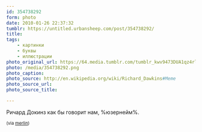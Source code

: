 ```yaml
---
id: 354738292
form: photo
date: 2010-01-26 22:37:32
tumblr: https://untitled.urbansheep.com/post/354738292/
title:
tags:
    - картинки
    - буквы
    - иллюстрации
photo_original_url: https://64.media.tumblr.com/tumblr_kwv9473DUA1qz4rlzo1_500.png
photo: /media/354738292.png
photo_caption: 
photo_source: http://en.wikipedia.org/wiki/Richard_Dawkins#Meme
photo_source_url:
photo_source_title:

---
```


<p>Ричард Докинз как бы говорит нам, %юзернейм%.</p>
<p><small>(via <a href="http://www.kungfugrippe.com/post/354642878/meme">merlin</a>)</small></p>
